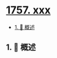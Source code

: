 # [1757. xxx](https://github.com/Tdahuyou/TNotes.leetcode/tree/main/notes/1757.%20xxx)

<!-- region:toc -->

- [1. 📝 概述](#1--概述)

<!-- endregion:toc -->

## 1. 📝 概述
